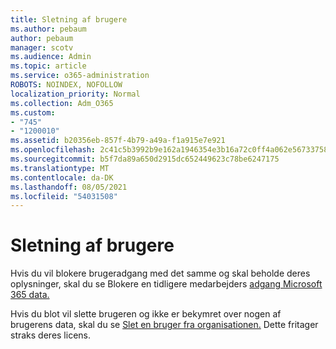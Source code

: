 ```yaml
---
title: Sletning af brugere
ms.author: pebaum
author: pebaum
manager: scotv
ms.audience: Admin
ms.topic: article
ms.service: o365-administration
ROBOTS: NOINDEX, NOFOLLOW
localization_priority: Normal
ms.collection: Adm_O365
ms.custom:
- "745"
- "1200010"
ms.assetid: b20356eb-857f-4b79-a49a-f1a915e7e921
ms.openlocfilehash: 2c41c5b3992b9e162a1946354e3b16a72c0ff4a062e56733758f5a888231b866
ms.sourcegitcommit: b5f7da89a650d2915dc652449623c78be6247175
ms.translationtype: MT
ms.contentlocale: da-DK
ms.lasthandoff: 08/05/2021
ms.locfileid: "54031508"
---
```

# <a name="deleting-users"></a>Sletning af brugere

Hvis du vil blokere brugeradgang med det samme og skal beholde deres oplysninger, skal du se Blokere en tidligere medarbejders [adgang Microsoft 365 data.](https://docs.microsoft.com/microsoft-365/admin/add-users/remove-former-employee#block-a-former-employees-access-to-microsoft-365-data)
  
Hvis du blot vil slette brugeren og ikke er bekymret over nogen af brugerens data, skal du se [Slet en bruger fra organisationen.](https://docs.microsoft.com/microsoft-365/admin/add-users/delete-a-user) Dette fritager straks deres licens.
  